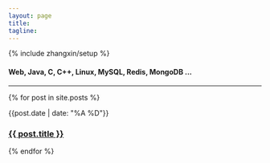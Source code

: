 ```yaml
---
layout: page
title: 
tagline: 
---
```

{% include zhangxin/setup %}

<p>
    <h4>Web, Java, C, C++, Linux, MySQL, Redis, MongoDB ...</h4>
</p>

<hr/>

{% for post in site.posts %}
<div class="post">
    <div class="top">
            {{post.date | date: "%A %D"}}
            <h3><a href="{{ post.url }}">{{ post.title }}</a></h3>
    </div>
</div>
{% endfor %}
